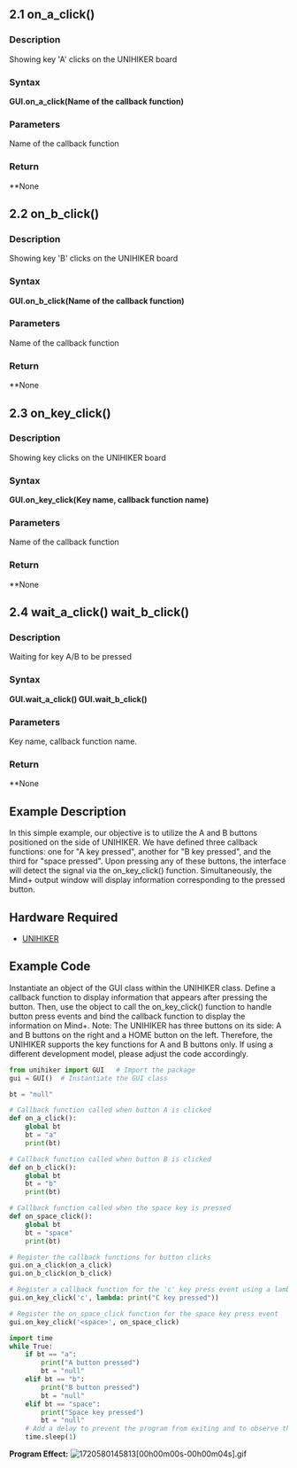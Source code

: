## 2.1 on_a_click()
### Description
Showing key 'A' clicks on the UNIHIKER board
### Syntax
**GUI.on_a_click(Name of the callback function)**
### Parameters
Name of the callback function
### Return
**None
## 2.2 on_b_click()
### Description
Showing key 'B' clicks on the UNIHIKER board
### Syntax
**GUI.on_b_click(Name of the callback function)**
### Parameters
Name of the callback function
### Return
**None
## 2.3 on_key_click()
### Description
Showing key clicks on the UNIHIKER board
### Syntax
**GUI.on_key_click(Key name, callback function name)**
### Parameters
Name of the callback function
### Return
**None
## 2.4 wait_a_click()   wait_b_click()
### Description
Waiting for key A/B to be pressed
### Syntax
**GUI.wait_a_click()  GUI.wait_b_click()**
### Parameters
Key name, callback function name.
### Return
**None

## Example Description
In this simple example, our objective is to utilize the A and B buttons positioned on the side of UNIHIKER. We have defined three callback functions: one for "A key pressed", another for "B key pressed", and the third for "space pressed". Upon pressing any of these buttons, the interface will detect the signal via the on_key_click() function. Simultaneously, the Mind+ output window will display information corresponding to the pressed button.
## Hardware Required

- [UNIHIKER](https://www.dfrobot.com/product-2691.html)
## Example Code
Instantiate an object of the GUI class within the UNIHIKER class. Define a callback function to display information that appears after pressing the button. Then, use the object to call the on_key_click() function to handle button press events and bind the callback function to display the information on Mind+.
Note: The UNIHIKER has three buttons on its side: A and B buttons on the right and a HOME button on the left. Therefore, the UNIHIKER supports the key functions for A and B buttons only. If using a different development model, please adjust the code accordingly.
```python
from unihiker import GUI   # Import the package
gui = GUI()  # Instantiate the GUI class

bt = "null"

# Callback function called when button A is clicked
def on_a_click():
    global bt
    bt = "a"
    print(bt)

# Callback function called when button B is clicked
def on_b_click():
    global bt
    bt = "b"
    print(bt)

# Callback function called when the space key is pressed
def on_space_click():
    global bt
    bt = "space"
    print(bt)

# Register the callback functions for button clicks
gui.on_a_click(on_a_click)
gui.on_b_click(on_b_click)

# Register a callback function for the 'c' key press event using a lambda function
gui.on_key_click('c', lambda: print("C key pressed"))

# Register the on_space_click function for the space key press event
gui.on_key_click('<space>', on_space_click)

import time
while True:
    if bt == "a":
        print("A button pressed")
        bt = "null"
    elif bt == "b":
        print("B button pressed")
        bt = "null"
    elif bt == "space":
        print("Space key pressed")
        bt = "null"
    # Add a delay to prevent the program from exiting and to observe the effects
    time.sleep(1)

```
**Program Effect:**
![1720580145813[00h00m00s-00h00m04s].gif](img/2.on_key_click()/1720581028222-2dd2a532-5044-4477-8d9b-290f63b0b113.gif)

